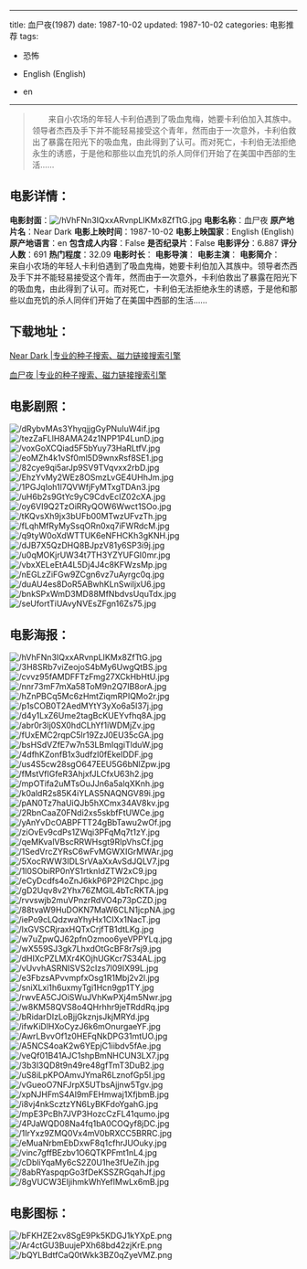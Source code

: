 
---
title: 血尸夜(1987)
date: 1987-10-02
updated: 1987-10-02
categories: 电影推荐
tags:
- 恐怖

- English (English)
- en
---


> 　　来自小农场的年轻人卡利伯遇到了吸血鬼梅，她要卡利伯加入其族中。领导者杰西及手下并不能轻易接受这个青年，然而由于一次意外，卡利伯救出了暴露在阳光下的吸血鬼，由此得到了认可。而对死亡，卡利伯无法拒绝永生的诱惑，于是他和那些以血充饥的杀人同伴们开始了在美国中西部的生活……

## **电影详情**：

**电影封面**：<img src="https://image.tmdb.org/t/p/w200/hVhFNn3IQxxARvnpLIKMx8ZfTtG.jpg" alt="/hVhFNn3IQxxARvnpLIKMx8ZfTtG.jpg" title="/hVhFNn3IQxxARvnpLIKMx8ZfTtG.jpg">
**电影名称**：血尸夜
**原产地片名**：Near Dark
**电影上映时间**：1987-10-02
**电影上映国家**：English (English)
**原产地语言**：en
**包含成人内容**：False
**是否纪录片**：False
**电影评分**：6.887
**评分人数**：691
**热门程度**：32.09
**电影时长**：
**电影导演**：
**电影主演**：
**电影简介**：　　来自小农场的年轻人卡利伯遇到了吸血鬼梅，她要卡利伯加入其族中。领导者杰西及手下并不能轻易接受这个青年，然而由于一次意外，卡利伯救出了暴露在阳光下的吸血鬼，由此得到了认可。而对死亡，卡利伯无法拒绝永生的诱惑，于是他和那些以血充饥的杀人同伴们开始了在美国中西部的生活……

## **下载地址**：
[Near Dark |专业的种子搜索、磁力链接搜索引擎](https://movie.amd794.com:2083/?search=Near%20Dark&ordering=&mode=match_phrase&page_size=10&page=1)

[血尸夜 |专业的种子搜索、磁力链接搜索引擎](https://movie.amd794.com:2083/?search=%E8%A1%80%E5%B0%B8%E5%A4%9C&ordering=&mode=match_phrase&page_size=10&page=1)
 

## **电影剧照**：
<img src="https://image.tmdb.org/t/p/original/dRybvMAs3YhyqjjgGyPNuIuW4if.jpg" alt="/dRybvMAs3YhyqjjgGyPNuIuW4if.jpg" title="/dRybvMAs3YhyqjjgGyPNuIuW4if.jpg"><img src="https://image.tmdb.org/t/p/original/tezZaFLlH8AMA24z1NPP1P4LunD.jpg" alt="/tezZaFLlH8AMA24z1NPP1P4LunD.jpg" title="/tezZaFLlH8AMA24z1NPP1P4LunD.jpg"><img src="https://image.tmdb.org/t/p/original/voxGoXCQiad5F5bYuy73HaRLtfV.jpg" alt="/voxGoXCQiad5F5bYuy73HaRLtfV.jpg" title="/voxGoXCQiad5F5bYuy73HaRLtfV.jpg"><img src="https://image.tmdb.org/t/p/original/eoMZh4k1vSf0ml5D9wnxRsf8SE1.jpg" alt="/eoMZh4k1vSf0ml5D9wnxRsf8SE1.jpg" title="/eoMZh4k1vSf0ml5D9wnxRsf8SE1.jpg"><img src="https://image.tmdb.org/t/p/original/82cye9qi5arJp9SV9TVqvxx2rbD.jpg" alt="/82cye9qi5arJp9SV9TVqvxx2rbD.jpg" title="/82cye9qi5arJp9SV9TVqvxx2rbD.jpg"><img src="https://image.tmdb.org/t/p/original/EhzYvMy2WEz8OSmzLvGE4UHhJm.jpg" alt="/EhzYvMy2WEz8OSmzLvGE4UHhJm.jpg" title="/EhzYvMy2WEz8OSmzLvGE4UHhJm.jpg"><img src="https://image.tmdb.org/t/p/original/1PGJqIoh1l7QVWfjFyMTxgTDAn3.jpg" alt="/1PGJqIoh1l7QVWfjFyMTxgTDAn3.jpg" title="/1PGJqIoh1l7QVWfjFyMTxgTDAn3.jpg"><img src="https://image.tmdb.org/t/p/original/uH6b2s9GtYc9yC9CdvEcIZ02cXA.jpg" alt="/uH6b2s9GtYc9yC9CdvEcIZ02cXA.jpg" title="/uH6b2s9GtYc9yC9CdvEcIZ02cXA.jpg"><img src="https://image.tmdb.org/t/p/original/oy6VI9Q2TzOiRRyQOW6Wwct1SOo.jpg" alt="/oy6VI9Q2TzOiRRyQOW6Wwct1SOo.jpg" title="/oy6VI9Q2TzOiRRyQOW6Wwct1SOo.jpg"><img src="https://image.tmdb.org/t/p/original/tKQvsXh9jx3bUFb00MTwzUFvzTh.jpg" alt="/tKQvsXh9jx3bUFb00MTwzUFvzTh.jpg" title="/tKQvsXh9jx3bUFb00MTwzUFvzTh.jpg"><img src="https://image.tmdb.org/t/p/original/fLqhMfRyMySsqORn0xq7iFWRdcM.jpg" alt="/fLqhMfRyMySsqORn0xq7iFWRdcM.jpg" title="/fLqhMfRyMySsqORn0xq7iFWRdcM.jpg"><img src="https://image.tmdb.org/t/p/original/q9tyW0oXdWTTUK6eNFHCKh3gKNH.jpg" alt="/q9tyW0oXdWTTUK6eNFHCKh3gKNH.jpg" title="/q9tyW0oXdWTTUK6eNFHCKh3gKNH.jpg"><img src="https://image.tmdb.org/t/p/original/dJB7X5QzDHQ8BJpzV81y6SP3i9j.jpg" alt="/dJB7X5QzDHQ8BJpzV81y6SP3i9j.jpg" title="/dJB7X5QzDHQ8BJpzV81y6SP3i9j.jpg"><img src="https://image.tmdb.org/t/p/original/u0qMOKjrUW34t7TH3YZYUFGI0mr.jpg" alt="/u0qMOKjrUW34t7TH3YZYUFGI0mr.jpg" title="/u0qMOKjrUW34t7TH3YZYUFGI0mr.jpg"><img src="https://image.tmdb.org/t/p/original/vbxXELeEtA4L5Dj4J4c8KFWzsMp.jpg" alt="/vbxXELeEtA4L5Dj4J4c8KFWzsMp.jpg" title="/vbxXELeEtA4L5Dj4J4c8KFWzsMp.jpg"><img src="https://image.tmdb.org/t/p/original/nEGLzZiFGw9ZCgn6vz7uAyrgc0q.jpg" alt="/nEGLzZiFGw9ZCgn6vz7uAyrgc0q.jpg" title="/nEGLzZiFGw9ZCgn6vz7uAyrgc0q.jpg"><img src="https://image.tmdb.org/t/p/original/duAU4es8DoR5ABwhKLnSwiljxU6.jpg" alt="/duAU4es8DoR5ABwhKLnSwiljxU6.jpg" title="/duAU4es8DoR5ABwhKLnSwiljxU6.jpg"><img src="https://image.tmdb.org/t/p/original/bnkSPxWmD3MD88MfNbdvsUquTdx.jpg" alt="/bnkSPxWmD3MD88MfNbdvsUquTdx.jpg" title="/bnkSPxWmD3MD88MfNbdvsUquTdx.jpg"><img src="https://image.tmdb.org/t/p/original/seUfortTiUAvyNVEsZFgn16Zs75.jpg" alt="/seUfortTiUAvyNVEsZFgn16Zs75.jpg" title="/seUfortTiUAvyNVEsZFgn16Zs75.jpg">

## **电影海报**：
<img src="https://image.tmdb.org/t/p/original/hVhFNn3IQxxARvnpLIKMx8ZfTtG.jpg" alt="/hVhFNn3IQxxARvnpLIKMx8ZfTtG.jpg" title="/hVhFNn3IQxxARvnpLIKMx8ZfTtG.jpg"><img src="https://image.tmdb.org/t/p/original/3H8SRb7viZeojoS4bMy6UwgQtBS.jpg" alt="/3H8SRb7viZeojoS4bMy6UwgQtBS.jpg" title="/3H8SRb7viZeojoS4bMy6UwgQtBS.jpg"><img src="https://image.tmdb.org/t/p/original/cvvz95fAMDFFTzFmg27XCkHbHtU.jpg" alt="/cvvz95fAMDFFTzFmg27XCkHbHtU.jpg" title="/cvvz95fAMDFFTzFmg27XCkHbHtU.jpg"><img src="https://image.tmdb.org/t/p/original/nnr73mF7mXa58ToM9n2Q7IB8orA.jpg" alt="/nnr73mF7mXa58ToM9n2Q7IB8orA.jpg" title="/nnr73mF7mXa58ToM9n2Q7IB8orA.jpg"><img src="https://image.tmdb.org/t/p/original/hZnPBCq5Mc6zHmtZiqmRPIQMo2r.jpg" alt="/hZnPBCq5Mc6zHmtZiqmRPIQMo2r.jpg" title="/hZnPBCq5Mc6zHmtZiqmRPIQMo2r.jpg"><img src="https://image.tmdb.org/t/p/original/p1sCOB0T2AedMYtY3yXo6a5I37j.jpg" alt="/p1sCOB0T2AedMYtY3yXo6a5I37j.jpg" title="/p1sCOB0T2AedMYtY3yXo6a5I37j.jpg"><img src="https://image.tmdb.org/t/p/original/d4y1LxZ6Ume2tagBcKUEYvfhq8A.jpg" alt="/d4y1LxZ6Ume2tagBcKUEYvfhq8A.jpg" title="/d4y1LxZ6Ume2tagBcKUEYvfhq8A.jpg"><img src="https://image.tmdb.org/t/p/original/abr0r3lj0SX0hdCLhYf1iWDMjZv.jpg" alt="/abr0r3lj0SX0hdCLhYf1iWDMjZv.jpg" title="/abr0r3lj0SX0hdCLhYf1iWDMjZv.jpg"><img src="https://image.tmdb.org/t/p/original/fUxEMC2rqpC5lr19ZzJ0EU35cGA.jpg" alt="/fUxEMC2rqpC5lr19ZzJ0EU35cGA.jpg" title="/fUxEMC2rqpC5lr19ZzJ0EU35cGA.jpg"><img src="https://image.tmdb.org/t/p/original/bsHSdVZfE7w7n53LBmIqgiTlduW.jpg" alt="/bsHSdVZfE7w7n53LBmIqgiTlduW.jpg" title="/bsHSdVZfE7w7n53LBmIqgiTlduW.jpg"><img src="https://image.tmdb.org/t/p/original/4dfhKZonfB1x3udfzl0fEkeIDDF.jpg" alt="/4dfhKZonfB1x3udfzl0fEkeIDDF.jpg" title="/4dfhKZonfB1x3udfzl0fEkeIDDF.jpg"><img src="https://image.tmdb.org/t/p/original/us4S5cw28sgO647EEU5G6bNlZpw.jpg" alt="/us4S5cw28sgO647EEU5G6bNlZpw.jpg" title="/us4S5cw28sgO647EEU5G6bNlZpw.jpg"><img src="https://image.tmdb.org/t/p/original/fMstVfIGfeR3AhjxfJLCfxU63h2.jpg" alt="/fMstVfIGfeR3AhjxfJLCfxU63h2.jpg" title="/fMstVfIGfeR3AhjxfJLCfxU63h2.jpg"><img src="https://image.tmdb.org/t/p/original/mpOTifa2uMTsOuJJn6a5alqXKnh.jpg" alt="/mpOTifa2uMTsOuJJn6a5alqXKnh.jpg" title="/mpOTifa2uMTsOuJJn6a5alqXKnh.jpg"><img src="https://image.tmdb.org/t/p/original/k0aldR2s85K4iYLAS5NAQNGV89i.jpg" alt="/k0aldR2s85K4iYLAS5NAQNGV89i.jpg" title="/k0aldR2s85K4iYLAS5NAQNGV89i.jpg"><img src="https://image.tmdb.org/t/p/original/pAN0Tz7haUiQJb5hXCmx34AV8kv.jpg" alt="/pAN0Tz7haUiQJb5hXCmx34AV8kv.jpg" title="/pAN0Tz7haUiQJb5hXCmx34AV8kv.jpg"><img src="https://image.tmdb.org/t/p/original/2RbnCaaZ0FNdi2xs5skbfFtUWCe.jpg" alt="/2RbnCaaZ0FNdi2xs5skbfFtUWCe.jpg" title="/2RbnCaaZ0FNdi2xs5skbfFtUWCe.jpg"><img src="https://image.tmdb.org/t/p/original/yAnYvDcOABPFTT24gBbTawu2wOf.jpg" alt="/yAnYvDcOABPFTT24gBbTawu2wOf.jpg" title="/yAnYvDcOABPFTT24gBbTawu2wOf.jpg"><img src="https://image.tmdb.org/t/p/original/ziOvEv9cdPs1ZWqi3PFqMq7t1zY.jpg" alt="/ziOvEv9cdPs1ZWqi3PFqMq7t1zY.jpg" title="/ziOvEv9cdPs1ZWqi3PFqMq7t1zY.jpg"><img src="https://image.tmdb.org/t/p/original/qeMKvalVBscRRWHsgt9RIpVhsCf.jpg" alt="/qeMKvalVBscRRWHsgt9RIpVhsCf.jpg" title="/qeMKvalVBscRRWHsgt9RIpVhsCf.jpg"><img src="https://image.tmdb.org/t/p/original/1SedVrcZYRsC6wFvMGWXIGrMWAr.jpg" alt="/1SedVrcZYRsC6wFvMGWXIGrMWAr.jpg" title="/1SedVrcZYRsC6wFvMGWXIGrMWAr.jpg"><img src="https://image.tmdb.org/t/p/original/5XocRWW3IDLSrVAaXxAvSdJQLV7.jpg" alt="/5XocRWW3IDLSrVAaXxAvSdJQLV7.jpg" title="/5XocRWW3IDLSrVAaXxAvSdJQLV7.jpg"><img src="https://image.tmdb.org/t/p/original/1l0SObiRP0nYS1rtknIdZTW2xC9.jpg" alt="/1l0SObiRP0nYS1rtknIdZTW2xC9.jpg" title="/1l0SObiRP0nYS1rtknIdZTW2xC9.jpg"><img src="https://image.tmdb.org/t/p/original/eCyDcdfs4oZnJ6kkP6P2PI2Chpc.jpg" alt="/eCyDcdfs4oZnJ6kkP6P2PI2Chpc.jpg" title="/eCyDcdfs4oZnJ6kkP6P2PI2Chpc.jpg"><img src="https://image.tmdb.org/t/p/original/gD2Uqv8v2Yhx76ZMGlL4bTcRKTA.jpg" alt="/gD2Uqv8v2Yhx76ZMGlL4bTcRKTA.jpg" title="/gD2Uqv8v2Yhx76ZMGlL4bTcRKTA.jpg"><img src="https://image.tmdb.org/t/p/original/rvvswjb2muVPnzrRdVO4p73pCZD.jpg" alt="/rvvswjb2muVPnzrRdVO4p73pCZD.jpg" title="/rvvswjb2muVPnzrRdVO4p73pCZD.jpg"><img src="https://image.tmdb.org/t/p/original/88tvaW9HuDOKN7MaW6CLN1jcpNA.jpg" alt="/88tvaW9HuDOKN7MaW6CLN1jcpNA.jpg" title="/88tvaW9HuDOKN7MaW6CLN1jcpNA.jpg"><img src="https://image.tmdb.org/t/p/original/iePo9cLQdzwaYhyHx1CIXx1NacT.jpg" alt="/iePo9cLQdzwaYhyHx1CIXx1NacT.jpg" title="/iePo9cLQdzwaYhyHx1CIXx1NacT.jpg"><img src="https://image.tmdb.org/t/p/original/lxGVSCRjraxHQTxCrjfTB1dtLKg.jpg" alt="/lxGVSCRjraxHQTxCrjfTB1dtLKg.jpg" title="/lxGVSCRjraxHQTxCrjfTB1dtLKg.jpg"><img src="https://image.tmdb.org/t/p/original/w7uZpwQJ62pfnOzmoo6yeVPPYLq.jpg" alt="/w7uZpwQJ62pfnOzmoo6yeVPPYLq.jpg" title="/w7uZpwQJ62pfnOzmoo6yeVPPYLq.jpg"><img src="https://image.tmdb.org/t/p/original/wX559SJ3gk7LhxdOtGcBF8r7sj9.jpg" alt="/wX559SJ3gk7LhxdOtGcBF8r7sj9.jpg" title="/wX559SJ3gk7LhxdOtGcBF8r7sj9.jpg"><img src="https://image.tmdb.org/t/p/original/dHIXcPZLMXr4KOjhUGKcr7S34AL.jpg" alt="/dHIXcPZLMXr4KOjhUGKcr7S34AL.jpg" title="/dHIXcPZLMXr4KOjhUGKcr7S34AL.jpg"><img src="https://image.tmdb.org/t/p/original/vUvvhASRNISVS2cIzs7l09IX99L.jpg" alt="/vUvvhASRNISVS2cIzs7l09IX99L.jpg" title="/vUvvhASRNISVS2cIzs7l09IX99L.jpg"><img src="https://image.tmdb.org/t/p/original/e3FbzsAPvvmpfxOsg1R1Mbj2v2l.jpg" alt="/e3FbzsAPvvmpfxOsg1R1Mbj2v2l.jpg" title="/e3FbzsAPvvmpfxOsg1R1Mbj2v2l.jpg"><img src="https://image.tmdb.org/t/p/original/sniXLxi1h6uxmyTgi1Hcn9gp1TY.jpg" alt="/sniXLxi1h6uxmyTgi1Hcn9gp1TY.jpg" title="/sniXLxi1h6uxmyTgi1Hcn9gp1TY.jpg"><img src="https://image.tmdb.org/t/p/original/rwvEA5CJOiSWuJVhKwPXj4m5Nwr.jpg" alt="/rwvEA5CJOiSWuJVhKwPXj4m5Nwr.jpg" title="/rwvEA5CJOiSWuJVhKwPXj4m5Nwr.jpg"><img src="https://image.tmdb.org/t/p/original/w8KM58QVS8o4QHrhhr9jeTRddRq.jpg" alt="/w8KM58QVS8o4QHrhhr9jeTRddRq.jpg" title="/w8KM58QVS8o4QHrhhr9jeTRddRq.jpg"><img src="https://image.tmdb.org/t/p/original/bRidarDIzLoBjjGkznjsJkjMRYd.jpg" alt="/bRidarDIzLoBjjGkznjsJkjMRYd.jpg" title="/bRidarDIzLoBjjGkznjsJkjMRYd.jpg"><img src="https://image.tmdb.org/t/p/original/ifwKiDlHXoCyzJ6k6mOnurgaeYF.jpg" alt="/ifwKiDlHXoCyzJ6k6mOnurgaeYF.jpg" title="/ifwKiDlHXoCyzJ6k6mOnurgaeYF.jpg"><img src="https://image.tmdb.org/t/p/original/AwrLBvvOf1z0HEFqNkDPG31mtUO.jpg" alt="/AwrLBvvOf1z0HEFqNkDPG31mtUO.jpg" title="/AwrLBvvOf1z0HEFqNkDPG31mtUO.jpg"><img src="https://image.tmdb.org/t/p/original/A5NCS4oaK2w6YEpjC1iibdv5fAe.jpg" alt="/A5NCS4oaK2w6YEpjC1iibdv5fAe.jpg" title="/A5NCS4oaK2w6YEpjC1iibdv5fAe.jpg"><img src="https://image.tmdb.org/t/p/original/veQf01B41AJC1shpBmNHCUN3LX7.jpg" alt="/veQf01B41AJC1shpBmNHCUN3LX7.jpg" title="/veQf01B41AJC1shpBmNHCUN3LX7.jpg"><img src="https://image.tmdb.org/t/p/original/3b3l3QD8t9n49re48gfTmT3DuB2.jpg" alt="/3b3l3QD8t9n49re48gfTmT3DuB2.jpg" title="/3b3l3QD8t9n49re48gfTmT3DuB2.jpg"><img src="https://image.tmdb.org/t/p/original/uS8iLpKPOAmvJYmaR6LznofGp5I.jpg" alt="/uS8iLpKPOAmvJYmaR6LznofGp5I.jpg" title="/uS8iLpKPOAmvJYmaR6LznofGp5I.jpg"><img src="https://image.tmdb.org/t/p/original/vGueoO7NFJrpX5UTbsAjjnw5Tgv.jpg" alt="/vGueoO7NFJrpX5UTbsAjjnw5Tgv.jpg" title="/vGueoO7NFJrpX5UTbsAjjnw5Tgv.jpg"><img src="https://image.tmdb.org/t/p/original/xpNJHFmS4Al9mFEHmwaj1XfjbmB.jpg" alt="/xpNJHFmS4Al9mFEHmwaj1XfjbmB.jpg" title="/xpNJHFmS4Al9mFEHmwaj1XfjbmB.jpg"><img src="https://image.tmdb.org/t/p/original/i8vj4nkScztzYN6LyBKFdoYgahG.jpg" alt="/i8vj4nkScztzYN6LyBKFdoYgahG.jpg" title="/i8vj4nkScztzYN6LyBKFdoYgahG.jpg"><img src="https://image.tmdb.org/t/p/original/mpE3PcBh7JVP3HozcCzFL41qumo.jpg" alt="/mpE3PcBh7JVP3HozcCzFL41qumo.jpg" title="/mpE3PcBh7JVP3HozcCzFL41qumo.jpg"><img src="https://image.tmdb.org/t/p/original/4PJaWQD08Na4fq1bA0COQyf8jDC.jpg" alt="/4PJaWQD08Na4fq1bA0COQyf8jDC.jpg" title="/4PJaWQD08Na4fq1bA0COQyf8jDC.jpg"><img src="https://image.tmdb.org/t/p/original/1IrYxz9ZMQ0Vx4mV0bRXCC5BRRC.jpg" alt="/1IrYxz9ZMQ0Vx4mV0bRXCC5BRRC.jpg" title="/1IrYxz9ZMQ0Vx4mV0bRXCC5BRRC.jpg"><img src="https://image.tmdb.org/t/p/original/eMuaNrbmEbDxwF8q1cfhrJUOuky.jpg" alt="/eMuaNrbmEbDxwF8q1cfhrJUOuky.jpg" title="/eMuaNrbmEbDxwF8q1cfhrJUOuky.jpg"><img src="https://image.tmdb.org/t/p/original/vinc7gffBEzbv1O6QTKPFmt1nL4.jpg" alt="/vinc7gffBEzbv1O6QTKPFmt1nL4.jpg" title="/vinc7gffBEzbv1O6QTKPFmt1nL4.jpg"><img src="https://image.tmdb.org/t/p/original/cDbliYqaMy6cS2Z0U1he3fUeZih.jpg" alt="/cDbliYqaMy6cS2Z0U1he3fUeZih.jpg" title="/cDbliYqaMy6cS2Z0U1he3fUeZih.jpg"><img src="https://image.tmdb.org/t/p/original/8abRYaspqpGo3fDeKSSZRGqahJf.jpg" alt="/8abRYaspqpGo3fDeKSSZRGqahJf.jpg" title="/8abRYaspqpGo3fDeKSSZRGqahJf.jpg"><img src="https://image.tmdb.org/t/p/original/8gVUCW3EIjihmkWhYefIMwLx6mB.jpg" alt="/8gVUCW3EIjihmkWhYefIMwLx6mB.jpg" title="/8gVUCW3EIjihmkWhYefIMwLx6mB.jpg">

## **电影图标**：
<img src="https://image.tmdb.org/t/p/original/bFKHZE2xv8SgE9Pk5KDGJ1kYXpE.png" alt="/bFKHZE2xv8SgE9Pk5KDGJ1kYXpE.png" title="/bFKHZE2xv8SgE9Pk5KDGJ1kYXpE.png"><img src="https://image.tmdb.org/t/p/original/Ar4ctGU3BuujePXh68bd42zjKrE.png" alt="/Ar4ctGU3BuujePXh68bd42zjKrE.png" title="/Ar4ctGU3BuujePXh68bd42zjKrE.png"><img src="https://image.tmdb.org/t/p/original/bQYLBdtfCaQ0tWkk3BZ0qZyeVMZ.png" alt="/bQYLBdtfCaQ0tWkk3BZ0qZyeVMZ.png" title="/bQYLBdtfCaQ0tWkk3BZ0qZyeVMZ.png">
